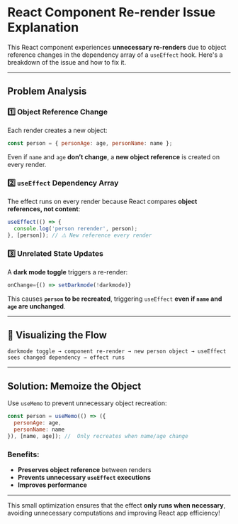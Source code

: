 # React Component Re-render Issue Explanation

This React component experiences **unnecessary re-renders** due to object reference changes in the dependency array of a `useEffect` hook. Here's a breakdown of the issue and how to fix it.

---

## Problem Analysis

### 1️⃣ Object Reference Change
Each render creates a new object:

```jsx
const person = { personAge: age, personName: name };
```

Even if `name` and `age` **don’t change**, a **new object reference** is created on every render.

### 2️⃣ `useEffect` Dependency Array

The effect runs on every render because React compares **object references, not content**:

```jsx
useEffect(() => {
  console.log('person rerender', person);
}, [person]); // ⚠️ New reference every render
```

### 3️⃣ Unrelated State Updates

A **dark mode toggle** triggers a re-render:

```jsx
onChange={() => setDarkmode(!darkmode)}
```

This causes **`person` to be recreated**, triggering `useEffect` **even if `name` and `age` are unchanged**.

---

## 🔄 Visualizing the Flow

```text
darkmode toggle → component re-render → new person object → useEffect sees changed dependency → effect runs
```

---

##  Solution: Memoize the Object

Use `useMemo` to prevent unnecessary object recreation:

```jsx
const person = useMemo(() => ({
  personAge: age,
  personName: name
}), [name, age]); //  Only recreates when name/age change
```

###  Benefits:
- **Preserves object reference** between renders
- **Prevents unnecessary `useEffect` executions**
- **Improves performance**

---

This small optimization ensures that the effect **only runs when necessary**, avoiding unnecessary computations and improving React app efficiency! 

